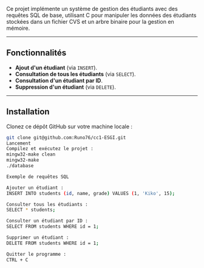 Ce projet implémente un système de gestion des étudiants avec des requêtes SQL de base, utilisant C pour manipuler les données des étudiants stockées dans un fichier CVS et un arbre binaire pour la gestion en mémoire.

---

## Fonctionnalités

- **Ajout d'un étudiant** (via `INSERT`).
- **Consultation de tous les étudiants** (via `SELECT`).
- **Consultation d'un étudiant par ID**.
- **Suppression d'un étudiant** (via `DELETE`).


---

## Installation

Clonez ce dépôt GitHub sur votre machine locale :

```bash
git clone git@github.com:Runo76/cc1-ESGI.git
Lancement
Compilez et exécutez le projet :
mingw32-make clean
mingw32-make
./database

Exemple de requêtes SQL

Ajouter un étudiant :
INSERT INTO students (id, name, grade) VALUES (1, 'Kiko', 15);

Consulter tous les étudiants :
SELECT * students;

Consulter un étudiant par ID :
SELECT FROM students WHERE id = 1;

Supprimer un étudiant :
DELETE FROM students WHERE id = 1;

Quitter le programme :
CTRL + C
